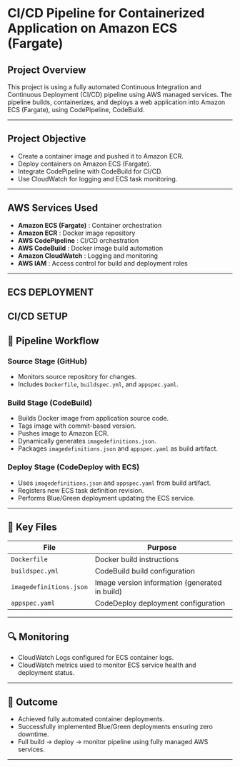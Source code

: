 # CI/CD Pipeline for Containerized Application on Amazon ECS (Fargate)

##  Project Overview

This project is using a fully automated Continuous Integration and Continuous Deployment (CI/CD) pipeline using AWS managed services. The pipeline builds, containerizes, and deploys a web application into Amazon ECS (Fargate), using CodePipeline, CodeBuild.

---

##  Project Objective

- Create a container image and pushed it to Amazon ECR.
- Deploy containers on Amazon ECS (Fargate).
- Integrate CodePipeline with CodeBuild for CI/CD.
- Use CloudWatch for logging and ECS task monitoring.

---


##  AWS Services Used

 - **Amazon ECS (Fargate)** :  Container orchestration 
 - **Amazon ECR** : Docker image repository 
 - **AWS CodePipeline** : CI/CD orchestration 
 - **AWS CodeBuild** : Docker image build automation 
 - **Amazon CloudWatch** : Logging and monitoring 
 - **AWS IAM** : Access control for build and deployment roles 

---
## ECS DEPLOYMENT


## CI/CD SETUP



## 🔧 Pipeline Workflow

### Source Stage (GitHub)
- Monitors source repository for changes.
- Includes `Dockerfile`, `buildspec.yml`, and `appspec.yaml`.

### Build Stage (CodeBuild)
- Builds Docker image from application source code.
- Tags image with commit-based version.
- Pushes image to Amazon ECR.
- Dynamically generates `imagedefinitions.json`.
- Packages `imagedefinitions.json` and `appspec.yaml` as build artifact.

### Deploy Stage (CodeDeploy with ECS)
- Uses `imagedefinitions.json` and `appspec.yaml` from build artifact.
- Registers new ECS task definition revision.
- Performs Blue/Green deployment updating the ECS service.

---

## 📂 Key Files

| File | Purpose |
|------|---------|
| `Dockerfile` | Docker build instructions |
| `buildspec.yml` | CodeBuild build configuration |
| `imagedefinitions.json` | Image version information (generated in build) |
| `appspec.yaml` | CodeDeploy deployment configuration |

---

## 🔍 Monitoring

- CloudWatch Logs configured for ECS container logs.
- CloudWatch metrics used to monitor ECS service health and deployment status.

---

## 🚀 Outcome

- Achieved fully automated container deployments.
- Successfully implemented Blue/Green deployments ensuring zero downtime.
- Full build → deploy → monitor pipeline using fully managed AWS services.

---

